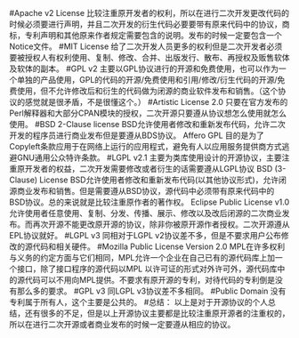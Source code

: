 #Apache v2 License
比较注重原开发者的权利，所以在进行二次开发更改代码的时候必须要进行声明，并且二次开发的衍生代码必要要带有原来代码中的协议，商标，专利声明和其他原来作者规定需要包含的说明。发布的时候一定要包含一个Notice文件。
#MIT License
给了二次开发人员更多的权利但是二次开发者必须要被授权人有权利使用、复制、修改、合并、出版发行、散布、再授权及贩售软体及软体的副本。
#GPL v2
主要以GPL协议进行的开源和免费使用，也可以作为一个单独的产品使用，GPL的代码的开源/免费使用和引用/修改/衍生代码的开源/免费使用，但不允许修改后和衍生的代码做为闭源的商业软件发布和销售。（这个协议的感觉就是很矛盾，不是很懂这个。）
#Artistic License 2.0
只要在官方发布的Perl解释器和大部分CPAN模块的授权，二次开源只要遵从协议想怎么使用就怎么使用。
#BSD 2-Clause license
BSD允许使用者修改和重新发布代码，允许二次开发的程序员进行商业发布但是要遵从BDS协议。
Affero GPL
目的是为了Copyleft条款应用于在网络上运行的应用程式，避免有人以应用服务提供商方式逃避GNU通用公众特许条款。
#LGPL v2.1
主要为类库使用设计的开源协议，主要注重原开发者的权益，二次开发需要修改或者衍生的话需要遵从LGPL协议
BSD (3-Clause) License
BSD允许使用者修改和重新发布代码(以其他协议形式)，允许闭源商业发布和销售。但是需要遵从BSD协议，源代码中必须带有原来代码中的BSD协议。总的来说就是比较注重原作者的著作权。
Eclipse Public License v1.0
允许使用者任意使用、复制、分发、传播、展示、修改以及改后闭源的二次商业发布。而再次开源不能更改原开源的协议，除非你被原开源作者授权。二次开源遵从EPL协议就好。
#LGPL v3
同相对于LGPL v2协议差不多，但是不要求用户公布修改的源代码和相关硬件。
#Mozilla Public License Version 2.0
MPL在许多权利与义务的约定方面与它们相同，MPL允许一个企业在自己已有的源代码库上加一个接口，除了接口程序的源代码以MPL 以许可证的形式对外许可外，源代码库中的源代码可以不用向MPL提供。不要求有原开源的专利，对待代码的专利倒是没有那么多的要求。
#GPL v3
同LGPL v3协议差不多相同。
#Public Domain
没有专利属于所有人，这个主要是公共的。
#总结：
以上是对于开源协议的个人总结，还有很多的不足，但是以上开源协议主要都是比较注重原开源者的注重权的，所以在进行二次开源或者商业发布的时候一定要遵从相应的协议。

